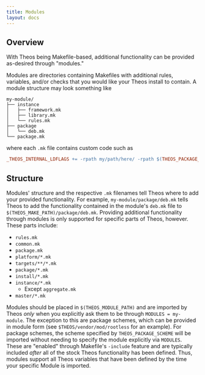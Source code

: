```yaml
---
title: Modules
layout: docs
---
```


## Overview
With Theos being Makefile-based, additional functionality can be provided as-desired through "modules."

Modules are directories containing Makefiles with additional rules, variables, and/or checks that you would like your Theos install to contain. A module structure may look something like
```
my-module/
├── instance
│   ├── framework.mk
│   ├── library.mk
│   └── rules.mk
├── package
│   └── deb.mk
└── package.mk
```
where each `.mk` file contains custom code such as
```makefile
_THEOS_INTERNAL_LDFLAGS += -rpath my/path/here/ -rpath $(THEOS_PACKAGE_INSTALL_PREFIX)/Library/Frameworks -rpath $(THEOS_PACKAGE_INSTALL_PREFIX)/usr/lib
```

## Structure
Modules' structure and the respective `.mk` filenames tell Theos where to add your provided functionality. For example, `my-module/package/deb.mk` tells Theos to add the functionality contained in the module's `deb.mk` file to `$(THEOS_MAKE_PATH)/package/deb.mk`. Providing additional functionality through modules is only supported for specific parts of Theos, however. These parts include:

- `rules.mk`
- `common.mk`
- `package.mk`
- `platform/*.mk`
- `targets/**/*.mk`
- `package/*.mk`
- `install/*.mk`
- `instance/*.mk`
  - Except `aggregate.mk`
- `master/*.mk`

Modules should be placed in `$(THEOS_MODULE_PATH)` and are imported by Theos *only* when you explicitly ask them to be through `MODULES = my-module`. The exception to this are package schemes, which can be provided in module form (see `$THEOS/vendor/mod/rootless` for an example). For package schemes, the scheme specified by `THEOS_PACKAGE_SCHEME` will be imported without needing to specify the module explicitly via `MODULES`. These are "enabled" through Makefile's `-include` feature and are typically included *after* all of the stock Theos functionality has been defined. Thus, modules support all Theos variables that have been defined by the time your specific Module is imported.

